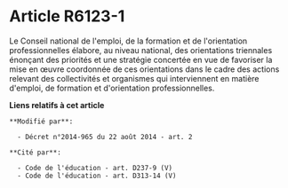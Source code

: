 # Article R6123-1

Le Conseil national de l'emploi, de la formation et de l'orientation professionnelles élabore, au niveau national, des
orientations triennales énonçant des priorités et une stratégie concertée en vue de favoriser la mise en œuvre coordonnée de
ces orientations dans le cadre des actions relevant des collectivités et organismes qui interviennent en matière d'emploi, de
formation et d'orientation professionnelles.

**Liens relatifs à cet article**

	**Modifié par**:

	  - Décret n°2014-965 du 22 août 2014 - art. 2

	**Cité par**:

	  - Code de l'éducation - art. D237-9 (V)
	  - Code de l'éducation - art. D313-14 (V)
